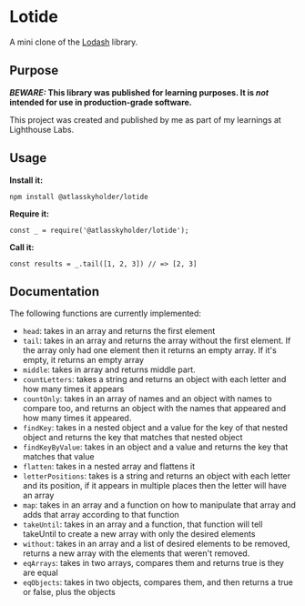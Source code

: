 # Lotide

A mini clone of the [Lodash](https://lodash.com) library.

## Purpose

**_BEWARE:_ This library was published for learning purposes. It is _not_ intended for use in production-grade software.**

This project was created and published by me as part of my learnings at Lighthouse Labs. 

## Usage

**Install it:**

`npm install @atlasskyholder/lotide`

**Require it:**

`const _ = require('@atlasskyholder/lotide');`

**Call it:**

`const results = _.tail([1, 2, 3]) // => [2, 3]`

## Documentation

The following functions are currently implemented:

* `head`: takes in an array and returns the first element
* `tail`: takes in an array and returns the array without the first element. If the array only had one element then it returns an empty array. If it's empty, it returns an empty array
* `middle`: takes in array and returns middle part.
* `countLetters`: takes a string and returns an object with each letter and how many times it appears
* `countOnly`: takes in an array of names and an object with names to compare too, and returns an object with the names that appeared and how many times it appeared.
* `findKey`: takes in a nested object and a value for the key of that nested object and returns the key that matches that nested object
* `findKeyByValue`: takes in an object and a value and returns the key that matches that value
* `flatten`: takes in a nested array and flattens it
* `letterPositions`: takes is a string and returns an object with each letter and its position, if it appears in multiple places then the letter will have an array
* `map`: takes in an array and a function on how to manipulate that array and adds that array according to that function
* `takeUntil`: takes in an array and a function, that function will tell takeUntil to create a new array with only the desired elements
* `without`: takes in an array and a list of desired elements to be removed, returns a new array with the elements that weren't removed.
* `eqArrays`: takes in two arrays, compares them and returns true is they are equal
* `eqObjects`: takes in two objects, compares them, and then returns a true or false, plus the objects